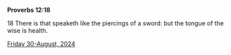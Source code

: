 **Proverbs 12:18**

18 There is that speaketh like the piercings of a sword: but the tongue of the wise is health.

[Friday 30-August, 2024](https://getbible.life/kjv/Proverbs/12/18)
